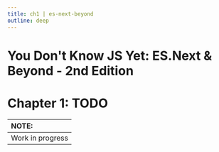 ```yaml
---
title: ch1 | es-next-beyond
outline: deep
---
```

# You Don't Know JS Yet: ES.Next & Beyond - 2nd Edition
# Chapter 1: TODO

| NOTE: |
| :--- |
| Work in progress |

